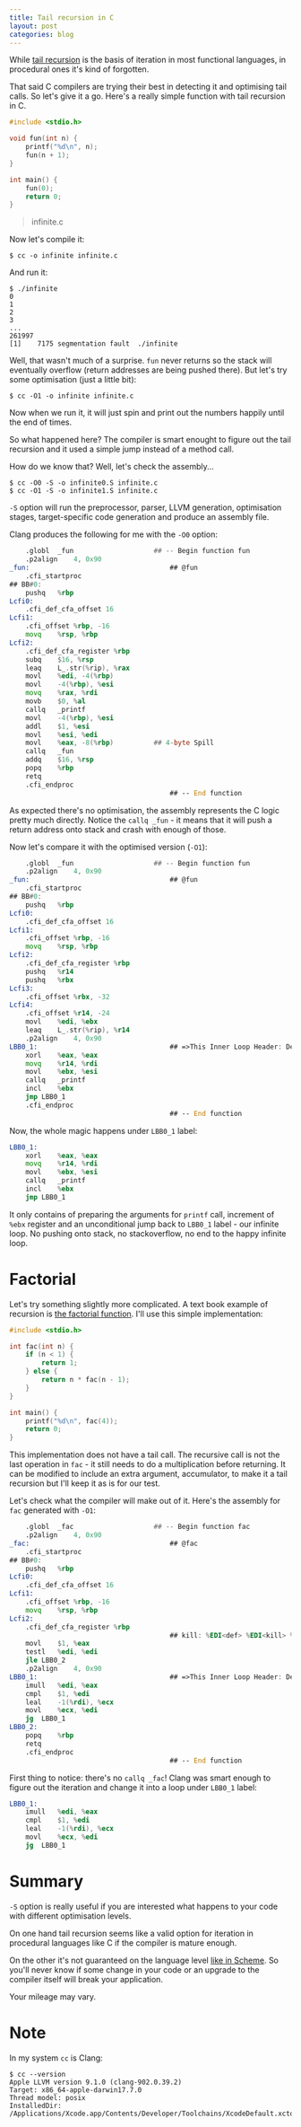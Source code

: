 ```yaml
---
title: Tail recursion in C
layout: post
categories: blog
---
```

While [tail recursion](https://en.wikipedia.org/wiki/Tail_call) is the basis of iteration in most functional languages, in procedural ones it's kind of forgotten.

That said C compilers are trying their best in detecting it and optimising tail calls. So let's give it a go. Here's a really simple function with tail recursion in C.
```c
#include <stdio.h>

void fun(int n) {
    printf("%d\n", n);
    fun(n + 1);
}

int main() {
    fun(0);
    return 0;
}
```
> infinite.c

Now let's compile it:
```
$ cc -o infinite infinite.c
```
And run it:
```
$ ./infinite
0
1
2
3
...
261997
[1]    7175 segmentation fault  ./infinite
```

Well, that wasn't much of a surprise. `fun` never returns so the stack will eventually overflow (return addresses are being pushed there). But let's try some optimisation (just a little bit):
```
$ cc -O1 -o infinite infinite.c
```
Now when we run it, it will just spin and print out the numbers happily until the end of times.

So what happened here? The compiler is smart enought to figure out the tail recursion and it used a simple jump instead of a method call.

How do we know that? Well, let's check the assembly...
```
$ cc -O0 -S -o infinite0.S infinite.c
$ cc -O1 -S -o infinite1.S infinite.c
```
`-S` option will run the preprocessor, parser, LLVM generation, optimisation stages, target-specific code generation and produce an assembly file.

Clang produces the following for me with the `-O0` option:
```asm
	.globl	_fun                    ## -- Begin function fun
	.p2align	4, 0x90
_fun:                                   ## @fun
	.cfi_startproc
## BB#0:
	pushq	%rbp
Lcfi0:
	.cfi_def_cfa_offset 16
Lcfi1:
	.cfi_offset %rbp, -16
	movq	%rsp, %rbp
Lcfi2:
	.cfi_def_cfa_register %rbp
	subq	$16, %rsp
	leaq	L_.str(%rip), %rax
	movl	%edi, -4(%rbp)
	movl	-4(%rbp), %esi
	movq	%rax, %rdi
	movb	$0, %al
	callq	_printf
	movl	-4(%rbp), %esi
	addl	$1, %esi
	movl	%esi, %edi
	movl	%eax, -8(%rbp)          ## 4-byte Spill
	callq	_fun
	addq	$16, %rsp
	popq	%rbp
	retq
	.cfi_endproc
                                        ## -- End function
```
As expected there's no optimisation, the assembly represents the C logic pretty much directly. Notice the `callq _fun` - it means that it will push a return address onto stack and crash with enough of those.

Now let's compare it with the optimised version (`-O1`):
```asm
	.globl	_fun                    ## -- Begin function fun
	.p2align	4, 0x90
_fun:                                   ## @fun
	.cfi_startproc
## BB#0:
	pushq	%rbp
Lcfi0:
	.cfi_def_cfa_offset 16
Lcfi1:
	.cfi_offset %rbp, -16
	movq	%rsp, %rbp
Lcfi2:
	.cfi_def_cfa_register %rbp
	pushq	%r14
	pushq	%rbx
Lcfi3:
	.cfi_offset %rbx, -32
Lcfi4:
	.cfi_offset %r14, -24
	movl	%edi, %ebx
	leaq	L_.str(%rip), %r14
	.p2align	4, 0x90
LBB0_1:                                 ## =>This Inner Loop Header: Depth=1
	xorl	%eax, %eax
	movq	%r14, %rdi
	movl	%ebx, %esi
	callq	_printf
	incl	%ebx
	jmp	LBB0_1
	.cfi_endproc
                                        ## -- End function
```
Now, the whole magic happens under `LBB0_1` label:
```asm
LBB0_1:
	xorl	%eax, %eax
	movq	%r14, %rdi
	movl	%ebx, %esi
	callq	_printf
	incl	%ebx
	jmp	LBB0_1
```
It only contains of preparing the arguments for `printf` call, increment of `%ebx` register and an unconditional jump back to `LBB0_1` label - our infinite loop. No pushing onto stack, no stackoverflow, no end to the happy infinite loop.

# Factorial
Let's try something slightly more complicated. A text book example of recursion is [the factorial function](https://en.wikipedia.org/wiki/Factorial). I'll use this simple implementation:
```c
#include <stdio.h>

int fac(int n) {
    if (n < 1) {
        return 1;
    } else {
        return n * fac(n - 1);
    }
}

int main() {
    printf("%d\n", fac(4));
    return 0;
}
```
This implementation does not have a tail call. The recursive call is not the last operation in `fac` - it still needs to do a multiplication before returning. It can be modified to include an extra argument, accumulator, to make it a tail recursion but I'll keep it as is for our test.

Let's check what the compiler will make out of it. Here's the assembly for `fac` generated with `-O1`:
```asm
	.globl	_fac                    ## -- Begin function fac
	.p2align	4, 0x90
_fac:                                   ## @fac
	.cfi_startproc
## BB#0:
	pushq	%rbp
Lcfi0:
	.cfi_def_cfa_offset 16
Lcfi1:
	.cfi_offset %rbp, -16
	movq	%rsp, %rbp
Lcfi2:
	.cfi_def_cfa_register %rbp
                                        ## kill: %EDI<def> %EDI<kill> %RDI<def>
	movl	$1, %eax
	testl	%edi, %edi
	jle	LBB0_2
	.p2align	4, 0x90
LBB0_1:                                 ## =>This Inner Loop Header: Depth=1
	imull	%edi, %eax
	cmpl	$1, %edi
	leal	-1(%rdi), %ecx
	movl	%ecx, %edi
	jg	LBB0_1
LBB0_2:
	popq	%rbp
	retq
	.cfi_endproc
                                        ## -- End function
```
First thing to notice: there's no `callq _fac`! Clang was smart enough to figure out the iteration and change it into a loop under `LBB0_1` label:
```asm
LBB0_1:
	imull	%edi, %eax
	cmpl	$1, %edi
	leal	-1(%rdi), %ecx
	movl	%ecx, %edi
	jg	LBB0_1
```

# Summary
`-S` option is really useful if you are interested what happens to your code with different optimisation levels.

On one hand tail recursion seems like a valid option for iteration in procedural languages like C if the compiler is mature enough.

On the other it's not guaranteed on the language level [like in Scheme](http://www.r6rs.org/final/html/r6rs/r6rs-Z-H-8.html#node_sec_5.11). So you'll never know if some change in your code or an upgrade to the compiler itself will break your application.

Your mileage may vary.

# Note
In my system `cc` is Clang:
```
$ cc --version
Apple LLVM version 9.1.0 (clang-902.0.39.2)
Target: x86_64-apple-darwin17.7.0
Thread model: posix
InstalledDir: /Applications/Xcode.app/Contents/Developer/Toolchains/XcodeDefault.xctoolchain/usr/bin
```
